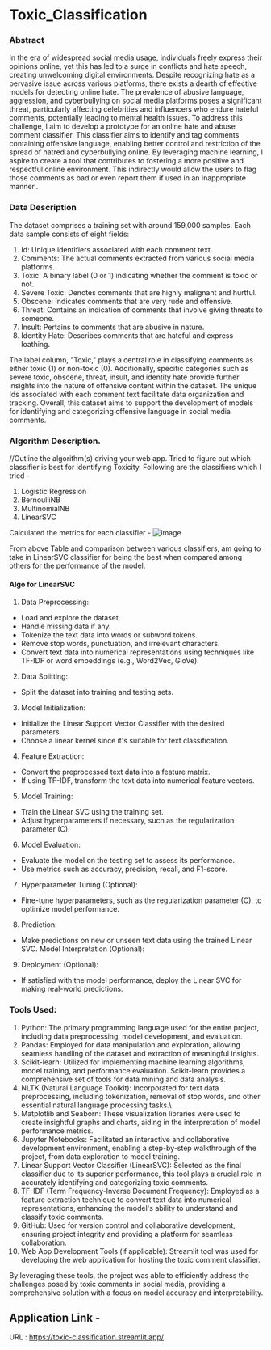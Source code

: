 # Toxic_Classification


### Abstract 

In the era of widespread social media usage, individuals freely express their opinions online, yet this has led to a surge in conflicts and hate speech, creating unwelcoming digital environments. Despite recognizing hate as a pervasive issue across various platforms, there exists a dearth of effective models for detecting online hate. The prevalence of abusive language, aggression, and cyberbullying on social media platforms poses a significant threat, particularly affecting celebrities and influencers who endure hateful comments, potentially leading to mental health issues. 
To address this challenge, I aim to develop a prototype for an online hate and abuse comment classifier. This classifier aims to identify and tag comments containing offensive language, enabling better control and restriction of the spread of hatred and cyberbullying online. By leveraging machine learning, I aspire to create a tool that contributes to fostering a more positive and respectful online environment.
This indirectly would allow the users to flag those comments as bad or even report them if used in an inappropriate manner.. 


### Data Description 

The dataset comprises a training set with around 159,000 samples. Each data sample consists of eight fields:

1. Id: Unique identifiers associated with each comment text.
2. Comments: The actual comments extracted from various social media platforms.
3. Toxic: A binary label (0 or 1) indicating whether the comment is toxic or not.
4. Severe Toxic: Denotes comments that are highly malignant and hurtful.
5. Obscene: Indicates comments that are very rude and offensive.
6. Threat: Contains an indication of comments that involve giving threats to someone.
7. Insult: Pertains to comments that are abusive in nature.
8. Identity Hate: Describes comments that are hateful and express loathing.

The label column, "Toxic," plays a central role in classifying comments as either toxic (1) or non-toxic (0). Additionally, specific categories such as severe toxic, obscene, threat, insult, and identity hate provide further insights into the nature of offensive content within the dataset. The unique Ids associated with each comment text facilitate data organization and tracking. Overall, this dataset aims to support the development of models for identifying and categorizing offensive language in social media comments.

### Algorithm Description. 
//Outline the algorithm(s) driving your web app.
Tried to figure out which classifier is best for identifying Toxicity. Following are the classifiers which I tried -
1. Logistic Regression 
2. BernoulliNB
3. MultinomialNB
4. LinearSVC

Calculated the metrics for each classifier -
![image](https://github.com/AmrithaP/Toxic_Classification/assets/52408359/a572f2eb-1c21-4381-97e2-7910e58be55b)

From above Table and comparison between various classifiers, am going to take in LinearSVC classifier for being the best when compared among others for the performance of the model.

#### Algo for LinearSVC 
1. Data Preprocessing:
- Load and explore the dataset.
- Handle missing data if any.
- Tokenize the text data into words or subword tokens.
- Remove stop words, punctuation, and irrelevant characters.
- Convert text data into numerical representations using techniques like TF-IDF or word embeddings (e.g., Word2Vec, GloVe).

2. Data Splitting:
- Split the dataset into training and testing sets.

3. Model Initialization:
- Initialize the Linear Support Vector Classifier with the desired parameters.
- Choose a linear kernel since it's suitable for text classification.

4. Feature Extraction:
- Convert the preprocessed text data into a feature matrix.
- If using TF-IDF, transform the text data into numerical feature vectors.

5. Model Training:
- Train the Linear SVC using the training set.
- Adjust hyperparameters if necessary, such as the regularization parameter (C).

6. Model Evaluation:
- Evaluate the model on the testing set to assess its performance.
- Use metrics such as accuracy, precision, recall, and F1-score.

7. Hyperparameter Tuning (Optional):

- Fine-tune hyperparameters, such as the regularization parameter (C), to optimize model performance.

8. Prediction:
- Make predictions on new or unseen text data using the trained Linear SVC.
Model Interpretation (Optional):

9. Deployment (Optional):
- If satisfied with the model performance, deploy the Linear SVC for making real-world predictions.

### Tools Used:
1. Python: The primary programming language used for the entire project, including data preprocessing, model development, and evaluation.
2. Pandas: Employed for data manipulation and exploration, allowing seamless handling of the dataset and extraction of meaningful insights.
3. Scikit-learn: Utilized for implementing machine learning algorithms, model training, and performance evaluation. Scikit-learn provides a comprehensive set of tools for data mining and data analysis.
4. NLTK (Natural Language Toolkit): Incorporated for text data preprocessing, including tokenization, removal of stop words, and other essential natural language processing tasks.\
5. Matplotlib and Seaborn: These visualization libraries were used to create insightful graphs and charts, aiding in the interpretation of model performance metrics.
6. Jupyter Notebooks: Facilitated an interactive and collaborative development environment, enabling a step-by-step walkthrough of the project, from data exploration to model training.
7. Linear Support Vector Classifier (LinearSVC): Selected as the final classifier due to its superior performance, this tool plays a crucial role in accurately identifying and categorizing toxic comments.
8. TF-IDF (Term Frequency-Inverse Document Frequency): Employed as a feature extraction technique to convert text data into numerical representations, enhancing the model's ability to understand and classify toxic comments.
9. GitHub: Used for version control and collaborative development, ensuring project integrity and providing a platform for seamless collaboration.
10. Web App Development Tools (if applicable): Streamlit tool was used for developing the web application for hosting the toxic comment classifier.

By leveraging these tools, the project was able to efficiently address the challenges posed by toxic comments in social media, providing a comprehensive solution with a focus on model accuracy and interpretability.

## Application Link - 

URL : https://toxic-classification.streamlit.app/

